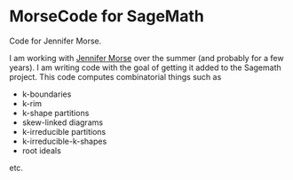 # MorseCode for SageMath

Code for Jennifer Morse.

I am working with [Jennifer Morse](http://math.virginia.edu/people/jlm6cj/) over the summer (and probably for a few years).  I am writing code with the goal of getting it added to the Sagemath project.  This code computes combinatorial things such as

  * k-boundaries
  * k-rim
  * k-shape partitions
  * skew-linked diagrams
  * k-irreducible partitions
  * k-irreducible-k-shapes
  * root ideals

etc.
